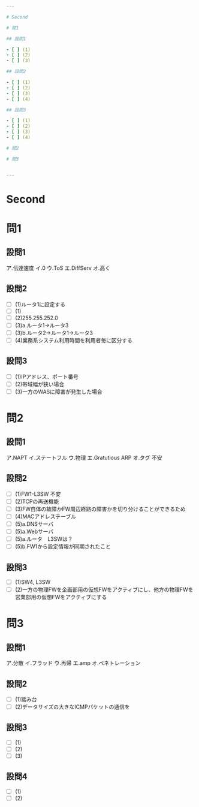 ```yaml
---

# Second

# 問1

## 設問1

- [ ] (1)
- [ ] (2)
- [ ] (3)

## 設問2

- [ ] (1)
- [ ] (2)
- [ ] (3)
- [ ] (4)

## 設問3

- [ ] (1)
- [ ] (2)
- [ ] (3)
- [ ] (4)

# 問2

# 問3


---
```


# Second

# 問1

## 設問1

ア.伝達速度
イ.0
ウ.ToS
エ.DiffServ
オ.高く

## 設問2

- [ ] (1)ルータ1に設定する
- [ ] (1)
- [ ] (2)255.255.252.0
- [ ] (3)a.ルータ1→ルータ3
- [ ] (3)b.ルータ2→ルータ1→ルータ3
- [ ] (4)業務系システム利用時間を利用者毎に区分する

## 設問3

- [ ] (1)IPアドレス、ポート番号
- [ ] (2)帯域幅が狭い場合
- [ ] (3)一方のWASに障害が発生した場合

# 問2

## 設問1

ア.NAPT
イ.ステートフル
ウ.物理
エ.Gratutious ARP
オ.タグ 不安

## 設問2

- [ ] (1)FW1-L3SW 不安
- [ ] (2)TCPの再送機能
- [ ] (3)FW自体の故障かFW周辺経路の障害かを切り分けることができるため
- [ ] (4)MACアドレステーブル
- [ ] (5)a.DNSサーバ
- [ ] (5)a.Webサーバ
- [ ] (5)a.ルータ　L3SWは？
- [ ] (5)b.FW1から設定情報が同期されたこと

## 設問3

- [ ] (1)SW4, L3SW
- [ ] (2)一方の物理FWを企画部用の仮想FWをアクティブにし、他方の物理FWを営業部用の仮想FWをアクティブにする

# 問3

## 設問1

ア.分散
イ.フラッド
ウ.再帰
エ.amp
オ.ペネトレーション

## 設問2

- [ ] (1)踏み台
- [ ] (2)データサイズの大きなICMPパケットの通信を

## 設問3

- [ ] (1)
- [ ] (2)
- [ ] (3)

## 設問4

- [ ] (1)
- [ ] (2)
